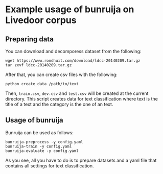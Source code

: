 # Example usage of bunruija on Livedoor corpus

## Preparing data
You can download and decomporess dataset from the following:
```
wget https://www.rondhuit.com/download/ldcc-20140209.tar.gz
tar zxvf ldcc-20140209.tar.gz
```

After that, you can create csv files with the following:
```
python create_data /path/to/text
```

Then, `train.csv`, `dev.csv` and `test.csv` will be created at the current directory.
This script creates data for text classification where text is the title of a text and the category is the one of an text.

## Usage of bunruija
Bunruija can be used as follows:

```
bunruija-preprocess -y config.yaml 
bunruija-train -y config.yaml 
bunruija-evaluate -y config.yaml 
```

As you see, all you have to do is to prepare datasets and a yaml file that contains all settings for text classification.
